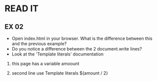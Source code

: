 # READ IT
## EX 02
* Open index.html in your browser. What is the difference between this and the previous example?
* Do you notice a difference between the 2 document.write lines?
* Look at the 'Template literals' documentation

1. this page has a variable amoount
  
2. second line use Template literals ${amount / 2}